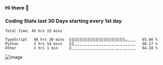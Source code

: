 ### Hi there 👋

### Coding Stats last 30 Days starting every 1st day 
<!--START_SECTION:waka-->

```text
Total Time: 45 hrs 15 mins

TypeScript   40 hrs 30 mins  ⣿⣿⣿⣿⣿⣿⣿⣿⣿⣿⣿⣿⣿⣿⣿⣿⣿⣿⣿⣿⣿⣤⣀⣀⣀   85.66 %
Python       3 hrs 54 mins   ⣿⣿⣀⣀⣀⣀⣀⣀⣀⣀⣀⣀⣀⣀⣀⣀⣀⣀⣀⣀⣀⣀⣀⣀⣀   08.27 %
Other        2 hrs 1 min     ⣿⣀⣀⣀⣀⣀⣀⣀⣀⣀⣀⣀⣀⣀⣀⣀⣀⣀⣀⣀⣀⣀⣀⣀⣀   04.28 %
```

<!--END_SECTION:waka-->

![image](https://user-images.githubusercontent.com/49921028/172886668-1f1c5802-8310-4520-883f-bf8922d67ad5.png)


